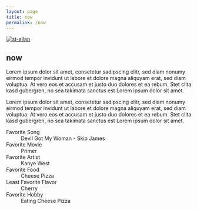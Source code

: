 ```yaml
---
layout: page
title: now
permalink: /now
---
```

<article class="pa3 pa5-ns mw7 center">
  <div>
    <a href="https://www.codeabbey.com/index/user_profile/st-allan">
      <img src="https://www.codeabbey.com/index/user_banner/st-allan.png" alt="st-allan" style="filter: grayscale(100%);"/>
    </a>
  </div>
  <div>
    <h1 class="dark-gray f5 f4-l mt0">now</h1>
    <p class="f6 f5-l lh-copy">
      Lorem ipsum dolor sit amet, consetetur sadipscing elitr, sed diam nonumy eirmod
      tempor invidunt ut labore et dolore magna aliquyam erat, sed diam voluptua. At
      vero eos et accusam et justo duo dolores et ea rebum. Stet clita kasd gubergren,
      no sea takimata sanctus est Lorem ipsum dolor sit amet.
    </p>
    <p class="f6 f5-l lh-copy">
      Lorem ipsum dolor sit amet, consetetur sadipscing elitr, sed diam nonumy eirmod
      tempor invidunt ut labore et dolore magna aliquyam erat, sed diam voluptua. At
      vero eos et accusam et justo duo dolores et ea rebum. Stet clita kasd gubergren,
      no sea takimata sanctus est Lorem ipsum dolor sit amet.
    </p>
    <dl class="lh-title pa4 mt0">
      <dt class="f6 b">Favorite Song</dt>
      <dd class="f6 ml0">Devil Got My Woman - Skip James</dd>
      <dt class="f6 b mt2">Favorite Movie</dt>
      <dd class="f6 ml0">Primer</dd>
      <dt class="f6 b mt2">Favorite Artist</dt>
      <dd class="f6 ml0">Kanye West</dd>
      <dt class="f6 b mt2">Favorite Food</dt>
      <dd class="f6 ml0">Cheese Pizza</dd>
      <dt class="f6 b mt2">Least Favorite Flavor</dt>
      <dd class="f6 ml0">Cherry</dd>
      <dt class="f6 b mt2">Favorite Hobby</dt>
      <dd class="f6 ml0">Eating Cheese Pizza</dd>
    </dl>


  </div>
</article>